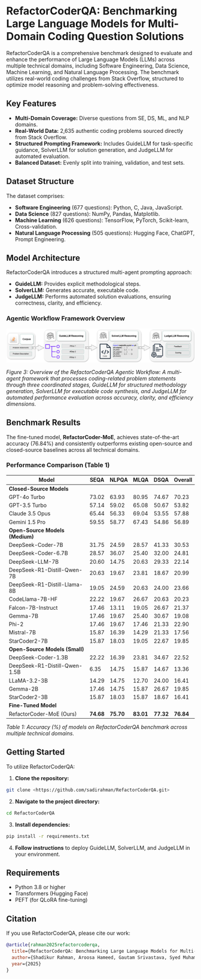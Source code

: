 # RefactorCoderQA: Benchmarking Large Language Models for Multi-Domain Coding Question Solutions

RefactorCoderQA is a comprehensive benchmark designed to evaluate and enhance the performance of Large Language Models (LLMs) across multiple technical domains, including Software Engineering, Data Science, Machine Learning, and Natural Language Processing. The benchmark utilizes real-world coding challenges from Stack Overflow, structured to optimize model reasoning and problem-solving effectiveness.

## Key Features

- **Multi-Domain Coverage:** Diverse questions from SE, DS, ML, and NLP domains.
- **Real-World Data:** 2,635 authentic coding problems sourced directly from Stack Overflow.
- **Structured Prompting Framework:** Includes GuideLLM for task-specific guidance, SolverLLM for solution generation, and JudgeLLM for automated evaluation.
- **Balanced Dataset:** Evenly split into training, validation, and test sets.

## Dataset Structure

The dataset comprises:

- **Software Engineering** (677 questions): Python, C, Java, JavaScript.
- **Data Science** (827 questions): NumPy, Pandas, Matplotlib.
- **Machine Learning** (626 questions): TensorFlow, PyTorch, Scikit-learn, Cross-validation.
- **Natural Language Processing** (505 questions): Hugging Face, ChatGPT, Prompt Engineering.

## Model Architecture

RefactorCoderQA introduces a structured multi-agent prompting approach:

- **GuideLLM:** Provides explicit methodological steps.
- **SolverLLM:** Generates accurate, executable code.
- **JudgeLLM:** Performs automated solution evaluations, ensuring correctness, clarity, and efficiency.

### Agentic Workflow Framework Overview
![Framework Overview](Image/Agentic_flow.png)

*Figure 3: Overview of the RefactorCoderQA Agentic Workflow: A multi-agent framework that processes coding-related problem
statements through three coordinated stages, GuideLLM for structured methodology generation, SolverLLM for executable
code synthesis, and JudgeLLM for automated performance evaluation across accuracy, clarity, and efficiency dimensions.*

## Benchmark Results

The fine-tuned model, **RefactorCoder-MoE**, achieves state-of-the-art accuracy (76.84%) and consistently outperforms existing open-source and closed-source baselines across all technical domains.

### Performance Comparison (Table 1)

| **Model**                      | **SEQA** | **NLPQA** | **MLQA** | **DSQA** | **Overall** |
|--------------------------------|----------|-----------|----------|----------|-------------|
| **Closed-Source Models**       |          |           |          |          |             |
| GPT-4o Turbo                   | 73.02    | 63.93     | 80.95    | 74.67    | 70.23       |
| GPT-3.5 Turbo                  | 57.14    | 59.02     | 65.08    | 50.67    | 53.82       |
| Claude 3.5 Opus                | 65.44    | 56.33     | 69.04    | 53.55    | 57.88       |
| Gemini 1.5 Pro                 | 59.55    | 58.77     | 67.43    | 54.86    | 56.89       |
| **Open-Source Models (Medium)**|          |           |          |          |             |
| DeepSeek-Coder-7B              | 31.75    | 24.59     | 28.57    | 41.33    | 30.53       |
| DeepSeek-Coder-6.7B            | 28.57    | 36.07     | 25.40    | 32.00    | 24.81       |
| DeepSeek-LLM-7B                | 20.60    | 14.75     | 20.63    | 29.33    | 22.14       |
| DeepSeek-R1-Distill-Qwen-7B    | 20.63    | 19.67     | 23.81    | 18.67    | 20.99       |
| DeepSeek-R1-Distill-Llama-8B   | 19.05    | 24.59     | 20.63    | 24.00    | 23.66       |
| CodeLlama-7B-HF                | 22.22    | 19.67     | 26.67    | 20.63    | 20.23       |
| Falcon-7B-Instruct             | 17.46    | 13.11     | 19.05    | 26.67    | 21.37       |
| Gemma-7B                       | 17.46    | 19.67     | 25.40    | 30.67    | 19.08       |
| Phi-2                          | 17.46    | 19.67     | 17.46    | 21.33    | 22.90       |
| Mistral-7B                     | 15.87    | 16.39     | 14.29    | 21.33    | 17.56       |
| StarCoder2-7B                  | 15.87    | 18.03     | 19.05    | 22.67    | 19.85       |
| **Open-Source Models (Small)** |          |           |          |          |             |
| DeepSeek-Coder-1.3B            | 22.22    | 16.39     | 23.81    | 34.67    | 22.52       |
| DeepSeek-R1-Distill-Qwen-1.5B  | 6.35     | 14.75     | 15.87    | 14.67    | 13.36       |
| LLaMA-3.2-3B                   | 14.29    | 14.75     | 12.70    | 24.00    | 16.41       |
| Gemma-2B                       | 17.46    | 14.75     | 15.87    | 26.67    | 19.85       |
| StarCoder2-3B                  | 15.87    | 18.03     | 15.87    | 18.67    | 16.41       |
| **Fine-Tuned Model**           |          |           |          |          |             |
| RefactorCoder-MoE (Ours)       | **74.68**| **75.70** | **83.01**| **77.32**| **76.84**   |

*Table 1: Accuracy (%) of models on RefactorCoderQA benchmark across multiple technical domains.*

## Getting Started

To utilize RefactorCoderQA:

1. **Clone the repository:**
```bash
git clone <https://github.com/sadirahman/RefactorCoderQA.git>
```

2. **Navigate to the project directory:**
```bash
cd RefactorCoderQA
```

3. **Install dependencies:**
```bash
pip install -r requirements.txt
```

4. **Follow instructions** to deploy GuideLLM, SolverLLM, and JudgeLLM in your environment.

## Requirements

- Python 3.8 or higher
- Transformers (Hugging Face)
- PEFT (for QLoRA fine-tuning)


## Citation

If you use RefactorCoderQA, please cite our work:

```bibtex
@article{rahman2025refactorcoderqa,
  title={RefactorCoderQA: Benchmarking Large Language Models for Multi-Domain Coding Question Solutions},
  author={Shadikur Rahman, Aroosa Hameed, Gautam Srivastava, Syed Muhammad Danish},
  year={2025}
}
```
